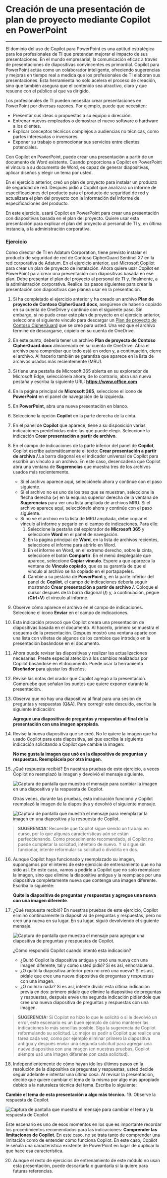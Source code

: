 
# Creación de una presentación de plan de proyecto mediante Copilot en PowerPoint
---
El dominio del uso de Copilot para PowerPoint es una aptitud estratégica para los profesionales de TI que pretendan mejorar el impacto de sus presentaciones. En el mundo empresarial, la comunicación eficaz a través de presentaciones de diapositivas convincentes es primordial. Copilot para PowerPoint actúa como un colaborador inteligente, ofreciendo sugerencias y mejoras en tiempo real a medida que los profesionales de TI elaboran sus presentaciones. Esta herramienta no solo acelera el proceso de creación, sino que también asegura que el contenido sea atractivo, claro y que resuene con el público al que va dirigido.

Los profesionales de TI pueden necesitar crear presentaciones en PowerPoint por diversas razones. Por ejemplo, puede que necesiten:

 -  Presentar sus ideas o propuestas a su equipo o dirección.
 -  Entrenar nuevos empleados o demostrar el nuevo software o hardware a los clientes.
 -  Explicar conceptos técnicos complejos a audiencias no técnicas, como partes interesadas o inversores.
 -  Exponer su trabajo o promocionar sus servicios entre clientes potenciales.

Con Copilot en PowerPoint, puede crear una presentación a partir de un documento de Word existente. Cuando proporciona a Copilot en PowerPoint el vínculo a su documento de Word, es capaz de generar diapositivas, aplicar diseños y elegir un tema por usted.

En el ejercicio anterior, creó un plan de proyecto para instalar un producto de seguridad de red. Después pidió a Copilot que analizara un informe de especificaciones del producto para el producto de seguridad de red y actualizara el plan del proyecto con la información del informe de especificaciones del producto.

En este ejercicio, usará Copilot en PowerPoint para crear una presentación con diapositivas basada en el plan del proyecto. Quiere usar esta presentación para explicar el plan del proyecto al personal de TI y, en última instancia, a la administración corporativa.

### Ejercicio

Como director de TI en Adatum Corporation, tiene previsto instalar el producto de seguridad de red de Contoso CipherGuard Sentinel X7 en la red corporativa de Adatum. En el ejercicio anterior, usó Microsoft Copilot para crear un plan de proyecto de instalación. Ahora quiere usar Copilot en PowerPoint para crear una presentación con diapositivas basada en ese plan. Debe presentar el plan del proyecto al personal de TI y, finalmente, a la administración corporativa. Realice los pasos siguientes para crear la presentación con diapositivas que planea usar en la presentación.

1.  Si ha completado el ejercicio anterior y ha creado un archivo **Plan de proyecto de Contoso CipherGuard.docx**, asegúrese de haberlo copiado en su cuenta de OneDrive y continúe con el siguiente paso. Sin embargo, si no pudo crear este plan de proyecto en el ejercicio anterior, seleccione el siguiente vínculo para descargar un [Plan de proyecto de Contoso CipherGuard](https://edxinteractivepage.blob.core.windows.net/ms-4004/Contoso%20CipherGuard%20project%20plan.docx) que se creó para usted. Una vez que el archivo termine de descargarse, cópielo en su cuenta de OneDrive.
2.  En este punto, debería tener un archivo **Plan de proyecto de Contoso CipherGuard.docx** almacenado en su cuenta de OneDrive. Abra el archivo para comprobar que todo está en orden y, a continuación, cierre el archivo. Al hacerlo también se garantiza que aparece en la lista de archivos usados más recientemente (MRU).
3.  Si tiene una pestaña de Microsoft 365 abierta en su explorador de Microsoft Edge, selecciónela ahora; de lo contrario, abra una nueva pestaña y escriba la siguiente URL: **https://www.office.com**
4.  En la página principal de **Microsoft 365**, seleccione el icono de **PowerPoint** en el panel de navegación de la izquierda.
5.  En **PowerPoint**, abra una nueva presentación en blanco.
6.  Seleccione la opción **Copilot** en la parte derecha de la cinta.
7.  En el panel de **Copilot** que aparece, tiene a su disposición varias indicaciones predefinidas entre las que puede elegir. Seleccione la indicación **Crear presentación a partir de archivo**.
8.  En el campo de indicaciones de la parte inferior del panel de **Copilot**, Copilot escribe automáticamente el texto: **Crear presentación a partir de archivo /**.La barra diagonal es el indicador universal de Copilot para escribir un vínculo a un archivo. En este caso, desencadena que Copilot abra una ventana de **Sugerencias** que muestra tres de los archivos usados más recientemente.
     -  Si el archivo aparece aquí, selecciónelo ahora y continúe con el paso siguiente.
     -  Si el archivo no es uno de los tres que se muestran, seleccione la flecha derecha (**&gt;**) en la esquina superior derecha de la ventana de **Sugerencias** para ver una lista ampliada de archivos MRU. Si el archivo aparece aquí, selecciónelo ahora y continúe con el paso siguiente.
     -  Si no ve el archivo en la lista de MRU ampliada, debe copiar el vínculo al informe y pegarlo en el campo de indicaciones. Para ello:
        1.  Seleccione la pestaña del explorador de **Microsoft 365** y seleccione **Word** en el panel de navegación.
        2.  En la página principal de **Word**, en la lista de archivos recientes, seleccione el informe para abrirlo en Word.
        3.  En el informe en Word, en el extremo derecho, sobre la cinta, seleccione el botón **Compartir**. En el menú desplegable que aparece, seleccione **Copiar vínculo**. Espere a que aparezca la ventana de **Vínculo copiado**, que es su garantía de que el vínculo al archivo se ha copiado en el portapapeles.
        4.  Cambie a su pestaña de **PowerPoint** y, en la parte inferior del panel de **Copilot**, el campo de indicaciones debería seguir mostrando **Crear presentación a partir de archivo /**. Coloque el cursor después de la barra diagonal (**/**) y, a continuación, pegue (**Ctrl+V**) el vínculo al informe.
9.  Observe cómo aparece el archivo en el campo de indicaciones. Seleccione el icono **Enviar** en el campo de indicaciones.
10. Esta indicación provocó que Copilot creara una presentación de diapositivas basada en el documento. Al hacerlo, primero se muestra el esquema de la presentación. Después mostró una ventana aparte con una lista con viñetas de algunos de los cambios que introdujo en la presentación basándose en el documento.
11. Ahora puede revisar las diapositivas y realizar las actualizaciones necesarias. Preste especial atención a los cambios realizados por Copilot basándose en el documento. Puede usar la herramienta **Diseñador** para ajustar los diseños.
12. Revise las notas del orador que Copilot agregó a la presentación. Compruebe que señalan los puntos que quiere exponer durante la presentación.
13. Observa que no hay una diapositiva al final para una sesión de preguntas y respuestas (Q&A). Para corregir este descuido, escriba la siguiente indicación:
    
    **Agregue una diapositiva de preguntas y respuestas al final de la presentación con una imagen apropiada**.
14. Revise la nueva diapositiva que se creó. No le quiere la imagen que ha usado Copilot para esta diapositiva, así que escriba la siguiente indicación solicitando a Copilot que cambie la imagen:
    
    **No me gusta la imagen que usó en la diapositiva de preguntas y respuestas. Reemplácela por otra imagen**.
15. ¿Qué respuesta recibió? En nuestras pruebas de este ejercicio, a veces Copilot no reemplazó la imagen y devolvió el mensaje siguiente.
    
      ![Captura de pantalla que muestra el mensaje para cambiar la imagen en una diapositiva y la respuesta de Copilot.](../media/copilot-powerpoint-replace-message-1-030c583b.png) 
         
      Otras veces, durante las pruebas, esta indicación funcionó y Copilot reemplazó la imagen de la diapositiva y devolvió el siguiente mensaje.
         
      ![Captura de pantalla que muestra el mensaje para reemplazar la imagen en una diapositiva y la respuesta de Copilot.](../media/copilot-powerpoint-replace-message-2-aa694058.png)

 > **SUGERENCIA:** Recuerde que Copilot sigue siendo un trabajo en curso, por lo que algunas características aún se están perfeccionando. Como procedimiento recomendado, si Copilot no puede completar la solicitud, inténtelo de nuevo. Y si sigue sin funcionar, intente reformular su solicitud o dividirla en dos.

16. Aunque Copilot haya funcionado y reemplazado su imagen, supongamos por el interés de este ejercicio de entrenamiento que no ha sido así. En este caso, vamos a pedirle a Copilot que no solo reemplace la imagen, sino que elimine la diapositiva antigua y la reemplace por una diapositiva completamente nueva que contenga una imagen diferente. Escriba lo siguiente:
    
    **Quite la diapositiva de preguntas y respuestas y agregue una nueva con una imagen diferente**.
17. ¿Qué respuesta recibió? En nuestras pruebas de este ejercicio, Copilot eliminó continuamente la diapositiva de preguntas y respuestas, pero no creó una nueva en su lugar. En su lugar, siguió devolviendo el siguiente mensaje.
    
      ![Captura de pantalla que muestra el mensaje para agregar una diapositiva de preguntas y respuestas de Copilot.](../media/copilot-powerpoint-error-message-b164a414.png)
    
    
      ¿Cómo respondió Copilot cuando intentó esta indicación?
      
      -  ¿Quitó Copilot la diapositiva antigua y creó una nueva con una imagen diferente, tal y como usted pidió? Si es así, enhorabuena.
      -  ¿O quitó la diapositiva anterior pero no creó una nueva? Si es así, pídale que cree una nueva diapositiva de preguntas y respuestas con una imagen.
      -  ¿O no hizo nada? Si es así, intente dividir esta última indicación previa en dos: primero pídale que elimine la diapositiva de preguntas y respuestas, después envíe una segunda indicación pidiéndole que cree una nueva diapositiva de preguntas y respuestas con una imagen.
    
 > **SUGERENCIA:** Si Copilot no hizo lo que le solicitó o si le devolvió un error, este escenario es un buen ejemplo de cómo mantener las indicaciones lo más sencillas posible. Siga la sugerencia de Copilot reformulando su solicitud. Lo mejor es pedir a Copilot que realice una tarea cada vez, como por ejemplo eliminar primero la diapositiva antigua y después enviar una segunda solicitud para agregar una nueva diapositiva con una imagen (en nuestras pruebas, Copilot siempre usó una imagen diferente con cada solicitud).
18. Independientemente de cómo hayan ido los últimos pasos en la resolución de la diapositiva de preguntas y respuestas, usted decide seguir adelante e intentar una última cosa. Al revisar la presentación, decide que quiere cambiar el tema de la misma por algo más apropiado debido a la naturaleza técnica del tema. Escriba lo siguiente:
    
 **Cambie el tema de esta presentación a algo más técnico.**
19. Observe la respuesta de Copilot.
    
   ![Captura de pantalla que muestra el mensaje para cambiar el tema y la respuesta de Copilot](../media/copilot-powerpoint-design-message-9de87575.png)
    
    
Este escenario es uno de esos momentos en los que es importante recordar los procedimientos recomendados para las indicaciones: **Comprender las limitaciones de Copilot**. En este caso, no se trata tanto de comprender una limitación como de entender cómo funciona Copilot. En este caso, Copilot le señala una característica existente de PowerPoint en lugar de duplicar lo que hace esa característica.

20. Aunque el resto de ejercicios de entrenamiento de este módulo no usan esta presentación, puede descartarla o guardarla si la quiere para futuras referencias.
